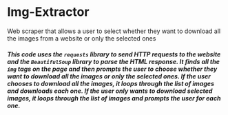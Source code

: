 # Img-Extractor
Web scraper that allows a user to select whether they want to download all the images from a website or only the selected ones
<h5>
This code uses the <code>requests</code> library to send HTTP requests to the website and the <code>BeautifulSoup</code> library to parse the HTML response.
It finds all the <code>img</code> tags on the page and then prompts the user to choose whether they want to download all the images or only the selected ones.
If the user chooses to download all the images, it loops through the list of images and downloads each one.
If the user only wants to download selected images, it loops through the list of images and prompts the user for each one.
</h5>
